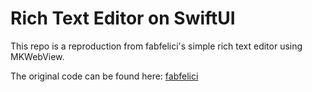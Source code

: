 <h1> Rich Text Editor on SwiftUI </h1>

This repo is a reproduction from fabfelici's simple rich text editor using MKWebView.

The original code can be found here: [fabfelici](https://gist.github.com/fabfelici/837037f7737dc24765fe3035b15255ce)

